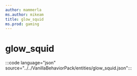 ```yaml
---
author: mammerla
ms.author: mikeam
title: glow_squid
ms.prod: gaming
---
```


# glow_squid

:::code language="json" source="../../VanillaBehaviorPack/entities/glow_squid.json":::
